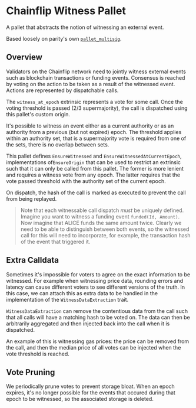 # Chainflip Witness Pallet

A pallet that abstracts the notion of witnessing an external event.

Based loosely on parity's own [`pallet_multisig`](https://github.com/paritytech/substrate/tree/master/frame/multisig).

## Overview

Validators on the Chainflip network need to jointly witness external events such as blockchain transactions or funding events. Consensus is reached by voting on the action to be taken as a result of the witnessed event. Actions are represented by dispatchable calls.

The `witness_at_epoch` extrinsic represents a vote for some call. Once the voting threshold is passed (2/3 supermajority), the call is dispatched using this pallet's custom origin.

It's possible to witness an event either as a current authority or as an authority from a previous (but not expired) epoch. The threshold applies within an authority set, that is a supermajority vote is required from one of the sets, there is no overlap between sets.

This pallet defines `EnsureWitnessed` and `EnsureWitnessedAtCurrentEpoch`, implementations of`EnsureOrigin` that can be used to restrict an extrinsic such that it can only be called from this pallet. The former is more lenient and requires a witness vote from any epoch. The latter requires that the vote passed threshold with the authority set of the current epoch.

On dispatch, the hash of the call is marked as executed to prevent the call from being replayed.

> Note that each witnessable call dispatch *must* be uniquely defined. Imagine you want to witness a funding event `funded(Id, Amount)`. Now imagine that ALICE funds the same amount twice. Clearly we need to be able to distinguish between both events, so the witnessed call for this will need to incorporate, for example, the transaction hash of the event that triggered it.

## Extra Calldata

Sometimes it's impossible for voters to agree on the exact information to be witnessed. For example when witnessing price data, rounding errors and latency can cause different voters to see different versions of the truth. In this case, we can attach this as extra data to be handled in the implementation of the `WitnessDataExtraction` trait.

`WitnessDataExtraction` can remove the contentious data from the call such that all calls will have a matching hash to be voted on. The data can then be arbitrarily aggregated and then injected back into the call when it is dispatched.

An example of this is witnessing gas prices: the price can be removed from the call, and then the median price of all votes can be injected when the vote threshold is reached.

## Vote Pruning

We periodically prune votes to prevent storage bloat. When an epoch expires, it's no longer possible for the events that occured during that epoch to be witnessed, so the associated storage is deleted.
